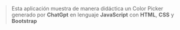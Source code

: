 >Esta aplicación muestra de manera didáctica un Color Picker
>generado por **ChatGpt** en lenguaje **JavaScript** con **HTML**, **CSS** y **Bootstrap**

